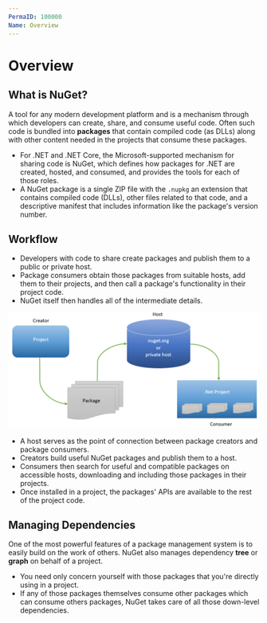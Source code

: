 ```yaml
---
PermaID: 100000
Name: Overview
---
```


# Overview

## What is NuGet?

A tool for any modern development platform and is a mechanism through which developers can create, share, and consume useful code. Often such code is bundled into **packages** that contain compiled code (as DLLs) along with other content needed in the projects that consume these packages.

 - For .NET and .NET Core, the Microsoft-supported mechanism for sharing code is NuGet, which defines how packages for .NET are created, hosted, and consumed, and provides the tools for each of those roles.
 - A NuGet package is a single ZIP file with the `.nupkg` an extension that contains compiled code (DLLs), other files related to that code, and a descriptive manifest that includes information like the package's version number. 

## Workflow

 - Developers with code to share create packages and publish them to a public or private host. 
 - Package consumers obtain those packages from suitable hosts, add them to their projects, and then call a package's functionality in their project code. 
 - NuGet itself then handles all of the intermediate details.

<img src="https://raw.githubusercontent.com/zzzprojects/nuget-tutorial/master/docs/images/workflow.png" alt="Workflow">

 - A host serves as the point of connection between package creators and package consumers. 
 - Creators build useful NuGet packages and publish them to a host. 
 - Consumers then search for useful and compatible packages on accessible hosts, downloading and including those packages in their projects. 
 - Once installed in a project, the packages' APIs are available to the rest of the project code.

## Managing Dependencies

One of the most powerful features of a package management system is to easily build on the work of others. NuGet also manages dependency **tree** or **graph** on behalf of a project. 

 - You need only concern yourself with those packages that you're directly using in a project. 
 - If any of those packages themselves consume other packages which can consume others packages, NuGet takes care of all those down-level dependencies.